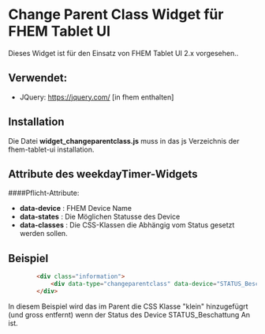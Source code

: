 # Change Parent Class Widget für FHEM Tablet UI

Dieses Widget ist für den Einsatz von FHEM Tablet UI 2.x vorgesehen..

Verwendet:
-----------
* JQuery: https://jquery.com/  [in fhem enthalten]


Installation
-------------
Die Datei **widget_changeparentclass.js** muss in das js Verzeichnis der fhem-tablet-ui installation.

 
Attribute des weekdayTimer-Widgets
-----------
####Pflicht-Attribute:
- **data-device** : FHEM Device Name
- **data-states** : Die Möglichen Statusse des Device
- **data-classes** : Die CSS-Klassen die Abhängig vom Status gesetzt werden sollen.


Beispiel
-----------
```html
        <div class="information">
            <div data-type="changeparentclass" data-device="STATUS_Beschattung" data-states='["An","Aus"]' data-classes='["klein","gross"]' ></div>
        </div>    
```        

In diesem Beispiel wird das im Parent die CSS Klasse "klein" hinzugefügrt (und gross entfernt) wenn der Status des Device STATUS_Beschattung An ist.

